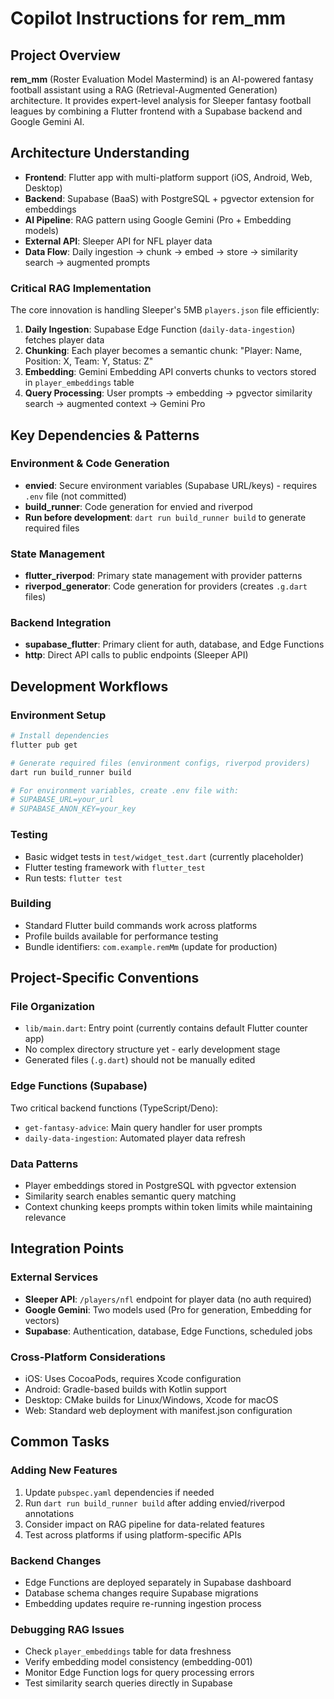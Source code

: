 # Copilot Instructions for rem_mm

## Project Overview
**rem_mm** (Roster Evaluation Model Mastermind) is an AI-powered fantasy football assistant using a RAG (Retrieval-Augmented Generation) architecture. It provides expert-level analysis for Sleeper fantasy football leagues by combining a Flutter frontend with a Supabase backend and Google Gemini AI.

## Architecture Understanding
- **Frontend**: Flutter app with multi-platform support (iOS, Android, Web, Desktop)
- **Backend**: Supabase (BaaS) with PostgreSQL + pgvector extension for embeddings
- **AI Pipeline**: RAG pattern using Google Gemini (Pro + Embedding models)
- **External API**: Sleeper API for NFL player data
- **Data Flow**: Daily ingestion → chunk → embed → store → similarity search → augmented prompts

### Critical RAG Implementation
The core innovation is handling Sleeper's 5MB `players.json` file efficiently:
1. **Daily Ingestion**: Supabase Edge Function (`daily-data-ingestion`) fetches player data
2. **Chunking**: Each player becomes a semantic chunk: "Player: Name, Position: X, Team: Y, Status: Z"
3. **Embedding**: Gemini Embedding API converts chunks to vectors stored in `player_embeddings` table
4. **Query Processing**: User prompts → embedding → pgvector similarity search → augmented context → Gemini Pro

## Key Dependencies & Patterns

### Environment & Code Generation
- **envied**: Secure environment variables (Supabase URL/keys) - requires `.env` file (not committed)
- **build_runner**: Code generation for envied and riverpod
- **Run before development**: `dart run build_runner build` to generate required files

### State Management
- **flutter_riverpod**: Primary state management with provider patterns
- **riverpod_generator**: Code generation for providers (creates `.g.dart` files)

### Backend Integration
- **supabase_flutter**: Primary client for auth, database, and Edge Functions
- **http**: Direct API calls to public endpoints (Sleeper API)

## Development Workflows

### Environment Setup
```bash
# Install dependencies
flutter pub get

# Generate required files (environment configs, riverpod providers)
dart run build_runner build

# For environment variables, create .env file with:
# SUPABASE_URL=your_url
# SUPABASE_ANON_KEY=your_key
```

### Testing
- Basic widget tests in `test/widget_test.dart` (currently placeholder)
- Flutter testing framework with `flutter_test`
- Run tests: `flutter test`

### Building
- Standard Flutter build commands work across platforms
- Profile builds available for performance testing
- Bundle identifiers: `com.example.remMm` (update for production)

## Project-Specific Conventions

### File Organization
- `lib/main.dart`: Entry point (currently contains default Flutter counter app)
- No complex directory structure yet - early development stage
- Generated files (`.g.dart`) should not be manually edited

### Edge Functions (Supabase)
Two critical backend functions (TypeScript/Deno):
- `get-fantasy-advice`: Main query handler for user prompts
- `daily-data-ingestion`: Automated player data refresh

### Data Patterns
- Player embeddings stored in PostgreSQL with pgvector extension
- Similarity search enables semantic query matching
- Context chunking keeps prompts within token limits while maintaining relevance

## Integration Points

### External Services
- **Sleeper API**: `/players/nfl` endpoint for player data (no auth required)
- **Google Gemini**: Two models used (Pro for generation, Embedding for vectors)
- **Supabase**: Authentication, database, Edge Functions, scheduled jobs

### Cross-Platform Considerations
- iOS: Uses CocoaPods, requires Xcode configuration
- Android: Gradle-based builds with Kotlin support
- Desktop: CMake builds for Linux/Windows, Xcode for macOS
- Web: Standard web deployment with manifest.json configuration

## Common Tasks

### Adding New Features
1. Update `pubspec.yaml` dependencies if needed
2. Run `dart run build_runner build` after adding envied/riverpod annotations
3. Consider impact on RAG pipeline for data-related features
4. Test across platforms if using platform-specific APIs

### Backend Changes
- Edge Functions are deployed separately in Supabase dashboard
- Database schema changes require Supabase migrations
- Embedding updates require re-running ingestion process

### Debugging RAG Issues
- Check `player_embeddings` table for data freshness
- Verify embedding model consistency (embedding-001)
- Monitor Edge Function logs for query processing errors
- Test similarity search queries directly in Supabase